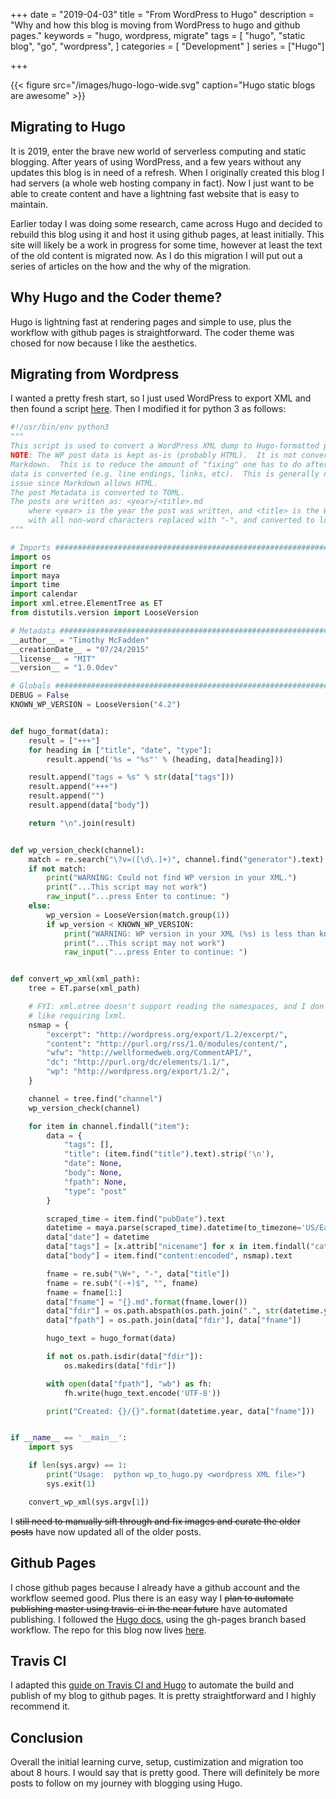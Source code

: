 +++
date = "2019-04-03"
title = "From WordPress to Hugo"
description = "Why and how this blog is moving from WordPress to hugo and github pages."
keywords = "hugo, wordpress, migrate"
tags = [
    "hugo",
    "static blog",
    "go",
    "wordpress",
]
categories = [
    "Development"
]
series = ["Hugo"]

+++

{{< figure src="/images/hugo-logo-wide.svg" caption="Hugo static blogs are awesome" >}}

## Migrating to Hugo

It is 2019, enter the brave new world of serverless computing and static blogging. After years of using WordPress, and a few years without any updates this blog is in need of a refresh. When I originally created this blog I had servers (a whole web hosting company in fact). Now I just want to be able to create content and have a lightning fast website that is easy to maintain.

Earlier today I was doing some research, came across Hugo and decided to rebuild this blog using it and host it using github pages, at least initially. This site will likely be a work in progress for some time, however at least the text of the old content is migrated now. As I do this migration I will put out a series of articles on the how and the why of the migration.

## Why Hugo and the Coder theme?

Hugo is lightning fast at rendering pages and simple to use, plus the workflow with github pages is straightforward. The coder theme was chosed for now because I like the aesthetics.

## Migrating from Wordpress

I wanted a pretty fresh start, so I just used WordPress to export XML and then found a script [here](https://gist.github.com/mtik00/75c8f555b49365395e32). Then I modified it for python 3 as follows:

```python
#!/usr/bin/env python3
"""
This script is used to convert a WordPress XML dump to Hugo-formatted posts.
NOTE: The WP post data is kept as-is (probably HTML).  It is not converted to
Markdown.  This is to reduce the amount of "fixing" one has to do after the
data is converted (e.g. line endings, links, etc).  This is generally not an
issue since Markdown allows HTML.
The post Metadata is converted to TOML.
The posts are written as: <year>/<title>.md
    where <year> is the year the post was written, and <title> is the WP title
    with all non-word characters replaced with "-", and converted to lower case.
"""

# Imports ######################################################################
import os
import re
import maya
import time
import calendar
import xml.etree.ElementTree as ET
from distutils.version import LooseVersion

# Metadata #####################################################################
__author__ = "Timothy McFadden"
__creationDate__ = "07/24/2015"
__license__ = "MIT"
__version__ = "1.0.0dev"

# Globals ######################################################################
DEBUG = False
KNOWN_WP_VERSION = LooseVersion("4.2")


def hugo_format(data):
    result = ["+++"]
    for heading in ["title", "date", "type"]:
        result.append('%s = "%s"' % (heading, data[heading]))

    result.append("tags = %s" % str(data["tags"]))
    result.append("+++")
    result.append("")
    result.append(data["body"])

    return "\n".join(result)


def wp_version_check(channel):
    match = re.search("\?v=([\d\.]+)", channel.find("generator").text)
    if not match:
        print("WARNING: Could not find WP version in your XML.")
        print("...This script may not work")
        raw_input("...press Enter to continue: ")
    else:
        wp_version = LooseVersion(match.group(1))
        if wp_version < KNOWN_WP_VERSION:
            print("WARNING: WP version in your XML (%s) is less than known good version (%s)!" % (wp_version, KNOWN_WP_VERSION))
            print("...This script may not work")
            raw_input("...press Enter to continue: ")


def convert_wp_xml(xml_path):
    tree = ET.parse(xml_path)

    # FYI: xml.etree doesn't support reading the namespaces, and I don't feel
    # like requiring lxml.
    nsmap = {
        "excerpt": "http://wordpress.org/export/1.2/excerpt/",
        "content": "http://purl.org/rss/1.0/modules/content/",
        "wfw": "http://wellformedweb.org/CommentAPI/",
        "dc": "http://purl.org/dc/elements/1.1/",
        "wp": "http://wordpress.org/export/1.2/",
    }

    channel = tree.find("channel")
    wp_version_check(channel)

    for item in channel.findall("item"):
        data = {
            "tags": [],
            "title": (item.find("title").text).strip('\n'),
            "date": None,
            "body": None,
            "fpath": None,
            "type": "post"
        }

        scraped_time = item.find("pubDate").text
        datetime = maya.parse(scraped_time).datetime(to_timezone='US/Eastern', naive=True)
        data["date"] = datetime
        data["tags"] = [x.attrib["nicename"] for x in item.findall("category")]
        data["body"] = item.find("content:encoded", nsmap).text

        fname = re.sub("\W+", "-", data["title"])
        fname = re.sub("(-+)$", "", fname)
        fname = fname[1:]
        data["fname"] = "{}.md".format(fname.lower())
        data["fdir"] = os.path.abspath(os.path.join(".", str(datetime.year)))
        data["fpath"] = os.path.join(data["fdir"], data["fname"])

        hugo_text = hugo_format(data)

        if not os.path.isdir(data["fdir"]):
            os.makedirs(data["fdir"])

        with open(data["fpath"], "wb") as fh:
            fh.write(hugo_text.encode('UTF-8'))

        print("Created: {}/{}".format(datetime.year, data["fname"]))


if __name__ == '__main__':
    import sys

    if len(sys.argv) == 1:
        print("Usage:  python wp_to_hugo.py <wordpress XML file>")
        sys.exit(1)

    convert_wp_xml(sys.argv[1])
```

I ~~still need to manually sift through and fix images and curate the older posts~~ have now updated all of the older posts.

## Github Pages

I chose github pages because I already have a github account and the workflow seemed good. Plus there is an easy way I ~~plan to automate publishing master using travis-ci in the near future~~ have automated publishing. I followed the [Hugo docs](https://gohugo.io/hosting-and-deployment/hosting-on-github/#deployment-of-project-pages-from-your-gh-pages-branch), using the gh-pages branch based workflow. The repo for this blog now lives [here](https://github.com/bryanapperson/blog).

## Travis CI

I adapted this [guide on Travis CI and Hugo](https://axdlog.com/2018/using-hugo-and-travis-ci-to-deploy-blog-to-github-pages-automatically/) to automate the build and publish of my blog to github pages. It is pretty straightforward and I highly recommend it.

## Conclusion

Overall the initial learning curve, setup, custimization and migration too about 8 hours. I would say that is pretty good. There will definitely be more posts to follow on my journey with blogging using Hugo.
